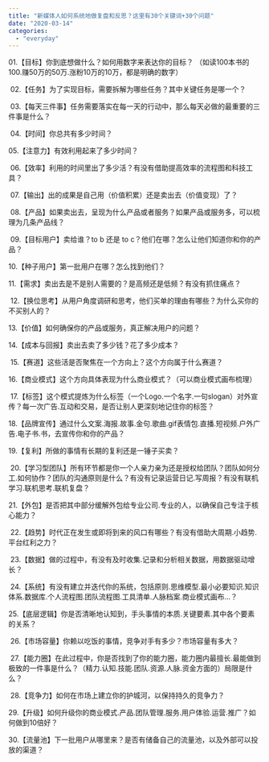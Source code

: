 ```yaml
---
title: "新媒体人如何系统地做复盘和反思？这里有30个关键词+30个问题"
date: "2020-03-14"
categories: 
  - "everyday"
---
```


01.【目标】你到底想做什么？如何用数字来表达你的目标？ （如读100本书的100.赚50万的50万.涨粉10万的10万，都是明确的数字）

 02.【任务】为了实现目标，需要拆解为哪些任务？其中关键任务是哪一个？

 03.【每天三件事】任务需要落实在每一天的行动中，那么每天必做的最重要的三件事是什么？

 04.【时间】你总共有多少时间？ 

05.【注意力】有效利用起来了多少时间？

 06.【效率】利用的时间里出了多少活？有没有借助提高效率的流程图和科技工具？

 07.【输出】出的成果是自己用（价值积累）还是卖出去（价值变现）了？

 08.【产品】如果卖出去，呈现为什么产品或者服务？如果产品或服务多，可以梳理为几条产品线？

 09.【目标用户】卖给谁？to b 还是 to c？他们在哪？怎么让他们知道你和你的产品？ 

10.【种子用户】第一批用户在哪？怎么找到他们？ 

11.【需求】卖出去是不是别人需要的？是高频还是低频？有没有抓住痛点？

 12.【换位思考】从用户角度调研和思考，他们买单的理由有哪些？为什么买你的不买别人的？

13.【价值】如何确保你的产品或服务，真正解决用户的问题？ 

14.【成本与回报】卖出去卖了多少钱？花了多少成本？

 15.【赛道】这些活是否聚焦在一个方向上？这个方向属于什么赛道？

16.【商业模式】这个方向具体表现为什么商业模式？（可以商业模式画布梳理）

 17.【标签】这个模式提炼为什么标签（一个Logo.一个名字.一句slogan）对外宣传？每一次广告.互动和交易，是否让别人更深刻地记住你的标签？ 

18.【品牌宣传】通过什么文案.海报.故事.金句.歌曲.gif表情包.直播.短视频.户外广告.电子书.书，去宣传你和你的产品？ 

19.【复利】所做的事情有长期的复利还是一锤子买卖？

 20.【学习型团队】所有环节都是你一个人亲力亲为还是授权给团队？团队如何分工.如何协作？团队的沟通原则是什么？有没有记录运营日记.写周报？有没有联机学习.联机思考.联机复盘？ 

21.【外包】是否把其中部分缓解外包给专业公司.专业的人，以确保自己专注于核心能力？

 22.【趋势】时代正在发生或即将到来的风口有哪些？有没有借助大周期.小趋势.平台红利之力？

 23.【数据】做的过程中，有没有及时收集.记录和分析相关数据，用数据驱动增长？

 24.【系统】有没有建立并迭代你的系统，包括原则.思维模型.最小必要知识.知识体系.数据库.个人流程图.团队流程图.工具清单.人脉档案.商业模式画布...？ 

25.【底层逻辑】你是否清晰地认知到，手头事情的本质.关键要素.其中各个要素的关系？

 26.【市场容量】你赖以吃饭的事情，竞争对手有多少？市场容量有多大？

 27.【能力圈】在此过程中，你是否找到了你的能力圈，能力圈内最擅长.最能做到极致的一件事是什么？（精力.认知.技能.团队.资源.人脉.资金方面的）局限是什么？

 28.【竞争力】如何在市场上建立你的护城河，以保持持久的竞争力？ 

29.【升级】如何升级你的商业模式.产品.团队管理.服务.用户体验.运营.推广？如何做到10倍好？ 

30.【流量池】下一批用户从哪里来？是否有储备自己的流量池，以及外部可以投放的渠道？
